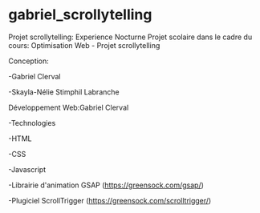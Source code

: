 # gabriel_scrollytelling
Projet scrollytelling: Experience Nocturne
Projet scolaire dans le cadre du cours:
Optimisation Web - Projet scrollytelling

Conception:

-Gabriel Clerval

-Skayla-Nélie
Stimphil Labranche

Développement Web:Gabriel Clerval

-Technologies

-HTML

-CSS

-Javascript

-Librairie d'animation GSAP (https://greensock.com/gsap/)

-Plugiciel ScrollTrigger (https://greensock.com/scrolltrigger/)
